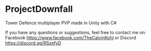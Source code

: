 # ProjectDownfall
Tower Defence multiplayer PVP made in Unity with C#

If you have any questions or suggestions, feel free to contact me on:
Facebook https://www.facebook.com/TheCalvinKohl
   or 
Discord https://discord.gg/RSzefyD
